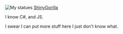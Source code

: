 ![My statues](https://github-readme-stats.vercel.app/api?username=Shiny003&show_icons=true)
<a href="https://shiny003.github.io">ShinyGorilla</a>
<p>I know C#, and JS.</p>
<p>I swear I can put more stuff here I just don't know what.</p>
